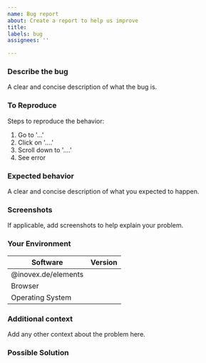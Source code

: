 ```yaml
---
name: Bug report
about: Create a report to help us improve
title: 
labels: bug
assignees: ''

---
```


### Describe the bug

A clear and concise description of what the bug is.

### To Reproduce

Steps to reproduce the behavior:

1. Go to '...'
2. Click on '....'
3. Scroll down to '....'
4. See error

### Expected behavior

A clear and concise description of what you expected to happen.

### Screenshots

If applicable, add screenshots to help explain your problem.

### Your Environment

<!-- Please fill out the table below -->

| Software            | Version |
| ------------------- | ------- |
| @inovex.de/elements |
| Browser             |
| Operating System    |

### Additional context

Add any other context about the problem here.

### Possible Solution

<!-- If you have already found a possible solution to the issue, please describe it here -->
